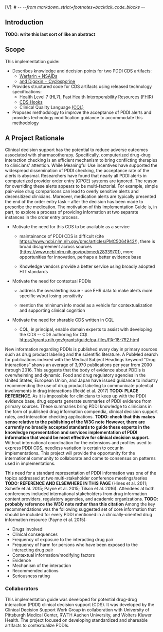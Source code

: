 [//]: # -*- --from markdown_strict+footnotes+backtick_code_blocks -*-

## Introduction

**TODO: write this last sort of like an abstract**


## Scope

This implementation guide:
* Describes knowledge and decision points for two PDDI CDS artifacts: 
    * [Warfarin + NSAIDs](documentation.html)
    * [and Digoxin + Cyclosporine](documentation.html)
* Provides structured code for CDS artifacts using released technology specifications:
    * Health Level 7 (HL7), Fast Health Interoperability Resources ([FHIR](http://www.fhir.org/))
    * [CDS Hooks](http://cds-hooks.org/)
    * Clinical Quality Language [(CQL)](https://ecqi.healthit.gov/cql-clinical-quality-language)
* Proposes methodology to improve the acceptance of PDDI alerts and provides technology modification guidance to accommodate this methodology   


## A Project Rationale

Clinical decision support has the potential to reduce adverse outcomes associated with pharmacotherapy. Specifically, computerized drug-drug interaction checking is an efficient mechanism to bring conflicting therapies to clinicians' attention. While Meaningful Use incentives have supported the widespread dissemination of PDDI checking, the acceptance rate of the alerts is abysmal. Researchers have found that nearly all PDDI alerts in computerized provider order entry (CPOE) systems are ignored. The reason for overriding these alerts appears to be multi-factorial. For example, simple pair-wise drug comparisons can lead to overly sensitive alerts and desensitized clinicians. Moreover, medication alerts are typically presented the end of the order entry task – after the decision has been made to prescribe the medication. The motivation of this Implementation Guide is, in part, to explore a process of providing information at two separate instances in the order entry process.      

* Motivate the need for this CDS to be available as a service

    * maintainance of PDDI CDS is difficult (cite https://www.ncbi.nlm.nih.gov/pmc/articles/PMC5064943/), there is broad disagreement across sources (https://www.ncbi.nlm.nih.gov/pubmed/28339701), more opportunities for innovation, perhaps a better evidence base 
	
	* Knowledge vendors provide a better service using broadly adopted HIT standards 

* Motivate the need for contextual PDDIs 

    * address the overalerting issue - use EHR data to make alerts more specific w/out losing sensitivity
	
	* mention the minimum info model as a vehicle for contextualization and supporting clinical cognition

* Motivate the need for sharable CDS written in CQL 

    * CQL, in principal, enable domain experts to assist with developing the CDS -- CDS authoring for CQL https://grants.nih.gov/grants/guide/pa-files/PA-18-792.html 


New information regarding PDDIs is published every day in primary sources such as drug product labeling
     and the scientific literature. A PubMed search for publications indexed with the Medical Subject Headings keyword “Drug interactions” shows
     an average of 3,970 publications per year from 2000 through 2016. This suggests that the body of evidence about PDDIs is overwhelming and
     dynamic. Food and drug regulatory agencies in the United States, European Union, and Japan have issued guidance to industry recommending
     the use of drug product labeling to communicate potential involvements in drug interactions (Rekić et al. 2017) **TODO: PLACE REFERENCE**. As it is impossible for
     clinicians to keep up with the PDDI evidence base, drug experts generate summaries of PDDI evidence from primary sources. These summaries
     bring PDDI knowledge to clinicians in the form of published drug information compendia, clinical decision support rules, and interaction
     checking applications. **TODO: check that this makes sense relative to the publishing of the W3C note**  <b> However, there are currently no broadly accepted standards to guide these experts in the knowledge representation
     and services implementation of PDDI information that would be most effective for clinical decision support.</b> Without international coordination
     for the extensions and profiles used to express PDDI CDS, needless variation is certain to occur in implementations. This project will provide
     the opportunity for the international community to collaborate and come to consensus on patterns used in implementations.

   This need for a standard representation of PDDI information was one of the topics addressed at two multi-stakeholder conference meetings/series
   **TODO: REFERENCE AND ELSEWHERE IN THIS PAGE** (Hines et al. 2011; Scheife et al. 2015; Payne et al. 2015; Tilson et al. 2016). Attendees at both conferences included international stakeholders
    from drug information content providers, regulatory agencies, and academic organizations. **TODO: probably reference the W3C note rather than this citation**  Among the key recommendations was the following suggested
    set of core information that should be included for every PDDI mentioned in a clinically-oriented drug information resource (Payne et al. 2015):
    
   * Drugs involved 
   * Clinical consequences
   * Frequency of exposure to the interacting drug pair
   * Frequency of harm for persons who have been exposed to the interacting drug pair
   * Contextual information/modifying factors
   * Evidence
   * Mechanism of the interaction
   * Recommended actions
   * Seriousness rating
   
    

### Collaborators

This implementation guide was developed for potential drug-drug interaction (PDDI) clinical decision support (CDS). It was developed by the Clinical Decision Support Work Group in collaboration with University of Pittsburgh Medical Center, RWTH Aachen University, and Wolters Kluwer Health. The project focused on developing standardized and shareable artifacts to contextualize PDDIs.

